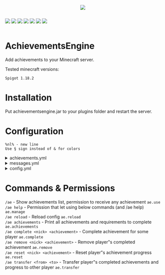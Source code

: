 <p align="center">
  <img src="https://i.imgur.com/FRDyMxv.png">
</p>

<div style="display:inline-block">
  <p align="center">
    <img src="https://img.shields.io/github/v/release/qWojtpl/achievementsengine">
    <img src="https://img.shields.io/github/languages/top/qWojtpl/achievementsengine">
    <img src="https://img.shields.io/github/repo-size/qWojtpl/achievementsengine">
  </p>
</div>
<div style="display:inline-block">
  <p align="center">
    <img src="https://img.shields.io/github/downloads/qWojtpl/achievementsengine/latest/total">
    <img src="https://img.shields.io/github/commit-activity/m/qWojtpl/achievementsengine">
    <img src="https://img.shields.io/github/commits-since/qWojtpl/achievementsengine/latest">
    <img src="https://img.shields.io/github/last-commit/qWojtpl/achievementsengine">
  </p>
</div>

<br>

# AchievementsEngine

<p>Add achievements to your Minecraft server.</p>
<p>Tested minecraft versions: </p> 

`Spigot 1.18.2`

# Installation

<p>Put achievementsengine.jar to your plugins folder and restart the server.</p>

# Configuration

`%nl% - new line`<br>
`Use § sign instead of & for colors`

<details><summary>achievements.yml</summary>
<br>

`* means anything, eg. kill 10 * (means kill 10 any entity), drop 64 * (means drop 64 of any item)`<br>
`*% means anything like, eg. break 64 *%ore (means break 64 any block which name contains ore)`
<br>

## Supported events:

```java
- join        // Join event, eg. join 1 server
- kill*       // Kill event, eg. kill 20 zombie named Super Zombie!!
- break       // Break block event, eg. break 64 dirt
- place       // Place block event, eg. place 128 spruce_log
- pickup*     // Pickup (how many items, not how many times) item event, eg. pickup 32 slime_ball
- T_pickup*   // Pickup (how many times, not how many items) item event, eg. T_pickup 5 dirt
- drop*       // Drop (how many items, not how many times) item event, eg. drop 64 stone
- T_drop*     // Drop (how many times, not how many items) item event, eg. T_drop 10 diamond_sword
- craft*      // Craft (how many items, not how many times) item event, eg. craft 1 cake
- T_craft*    // Craft (how many times, now how many items) item event, eg. craft 10 diamond_pickaxe
- enchant*    // Enchant item event, eg. enchant 1 diamond_sword named Magic sword!
- fish        // Fish (using fishing rod) event, eg. fish 64 pufferfish
- catch       // Catch (using fishing rod) entity, eg. catch 10 wolf
- shoot*      // Shoot event, eg. shoot 20 bow
- throw       // Throw event, eg. throw 64 snowball, throw 10 trident
- command     // Send command event (without arguments), eg. command 30 /ae
- chat        // Send chat message event, eg. chat 10 Wiggle-Wiggle
- breed       // Breed animals event, eg. breed 10 cow
- complete    // Complete achievement event, eg. complete 1 <other achievement key>
- sign        // Edit sign event, eg. sign 10 This is my house
- furnace     // Take from furnace event, eg. furnace 15 glass (glass is a product)
```

<sup>* - event that supports names, eg. `kill 1 villager named Some Villager`</sup>

## YML Fields:

<b>
Every key must be child of "achievements"<br>
Before below fields add parent key<br>
</b>
<br>

`enabled` - Mark if achievemnt is enabled<br>
`name` - Achievement name<br>
`description` - Achievement description<br>
`item` - GUI item (default is bedrock)<br>
`showProgress` - If true shows the progress in GUI and e<br>
`announceProgress` - If true announce when player will progress in achievement by sending chat message to him<br>
`requiredProgress` - Is a number. You can specify what sum of progress player need to complete this achievement. Set to 0 to disable.<br>

In this case player needs to mine total 10 of these ores
Player can mine 5 iron ores and 5 gold ores to complete this achievement

```yml
requiredProgress: 10
events:
- break 10 iron_ore
- break 10 gold_ore
```

`events` - List of events required to complete this achievement (syntax: {EVENT} {HOW_MANY_TIMES} {BLOCK/ENTITY/ITEM/TEXT} [named] [TEXT]), eg.<br>

```yml
events:
- break 64 dirt
- fish 10 cod
```

`actions` - List of actions (commands) which will be fired when player will complete achievement<br>

<b>
{0} - player nickname<br>
{1} - achievement name
</b>

```yml
actions:
- say {0} completed achievement {1}!
- give {0} minecraft:diamond 1
```

## Example configuration:

```yml
achievements:
  '0':
    enabled: true
    name: '§6§lMarksman'
    description: '§aShoot 64 times from bow%nl%§aRewards:%nl%§b12 diamonds'
    item: BOW
    showProgress: false
    announceProgress: false
    events:
    - shoot 64 bow
    actions:
    - give {0} minecraft:diamond 12
  'fisherman':
    enabled: true
    name: '§1§lFisherman'
    description: '§aFish 50 cods%nl%§aRewards:%nl%§232 emeralds'
    item: FISHING_ROD
    showProgress: true
    announceProgress: tre
    events:
    - fish 50 cod
    actions:
    - give {0} minecraft:emerald 32
  'fame':
    enabled: true
    name: '§6§lIm fame!'
    description: '§aComplete all achievements'
    item: GOLD_BLOCK
    showProgress: false
    announceProgress: false
    events:
    - complete 1 0
    - complete 1 fisherman
    actions:
    - give {0} minecraft:gold_block 64
    - 'say {0} Completed all achievements! ;O'
```

## Default configuration:

```yml
achievements:
  '0':
    enabled: true
    name: §2§lSample Achievement
    description: §aUse /ae command and get 1 diamond.
    item: BEDROCK
    showProgress: false
    announceProgress: false
    events:
    - command 1 /ae
    actions:
    - give {0} minecraft:diamond 1
```

</details>

<details><summary>messages.yml</summary>

## YML Fields:

<br>

`prefix` - Commands prefix.<br>
`gui-title` - GUI title<br>
`gui-next` - Next GUI page<br>
`gui-previous` - Previous GUI page<br>
`complete-message` - Complete achievement chat message. {0} is achievement name, {1} is description, {2} is events, {3} is actions<br>
`progress-message` - Progress achievement chat message. {0} is achievement name<br>
`progress` - Progress (text in GUI)<br>
`progress-field-prefix`: Prefix in GUI progress list<br>
`completed` - Completed (text in GUI)<br>
`not-downloaded` - Let the user know that his data is not downloaded yet (mostly for SQL)<br>

<br>

`event-translation` - Syntax: `eventName: translation` - shows event differently in GUIHandler when showProgress is set to true<br> 

## Default configuration:

```yml
messages:
  prefix: '§2[§6AchievementsEngine§2] '
  gui-title: Achievements (Page {0}/{1})
  gui-next: §f§lNext page
  gui-previous: §f§lPrevious page
  complete-message: "§6§k--------------%nl%%nl%§a§lNew achievement!%nl%§a§lUnlocked:
    {0}%nl%%nl%§6§k--------------"
  progress-message: §aYou made progress in achievement {0}§a!
  progress: "§6§lProgress:"
  progress-field-prefix: §7§l- §b
  completed: §aCOMPLETED!
  not-downloaded: '§cWhoaa! Not too fast? Your data is not downloaded yet, please try again later!'

event-translation:
  named: "named"
  join: "Join"
  kill: "Kill"
  break: "Break"
  place: "Place"
  pickup: "Pickup"
  T_pickup: "Pickup (times)"
  drop: "Drop"
  T_drop: "Drop (times)"
  craft: "Craft"
  T_craft: "Craft (times)"
  enchant: "Enchant"
  fish: "Fish"
  catch: "Catch"
  shoot: "Shoot"
  throw: "Throw"
  command: "Command"
  chat: "Chat"
  breed: "Breed"
  complete: "Complete"
  sign: "Sign"
  furnace: "Furnace"
```

</details>

<details><summary>config.yml</summary>
<br>

`useYAML` - When set to true plugin will be using YAML to save data<br>
`useSQL` - When set to true plugin will be using SQL to save data<br>
`saveInterval` - Interval between data saves (in seconds)<br>
`logSave` - When set to true every save will send message to console<br>
`keepPlayersInMemory` - When set to true, all player's states (completed achievements, progress) etc. is saved in memory. When set to false it destroys when player left the server<br>
`disableOnException` - If set to true then when SQL exception appear the plugin will be disabled<br>

## Default configuration:

```yml
config:
  useYAML: true
  useSQL: false
  saveInterval: 300 # 5 minutes
  logSave: true
  keepPlayersInMemory: false
  disableOnException: true

sql:
  host: ''
  user: ''
  password: ''
  database: ''
  port: 3306
```

</details>

# Commands & Permissions

`/ae`                                - Show achievements list, permission to receive any achievement `ae.use`<br> 
`/ae help`                           - Permission that let using below commands (and /ae help) `ae.manage`<br> 
`/ae reload`                         - Reload config `ae.reload`<br>
`/ae achievements`                   - Print all achievements and requirements to complete `ae.achievements`<br>
`/ae complete <nick> <achievement>`  - Complete achievement for some player `ae.complete`<br>
`/ae remove <nick> <achievement>`    - Remove player"s completed achievement `ae.remove`<br>
`/ae reset <nick> <achievement>`     - Reset player"s achievement progress `ae.reset`<br>
`/ae transfer <from> <to>`           - Transfer player"s completed achievements and progress to other player `ae.transfer`<br>
